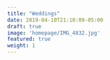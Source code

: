 ```yaml
---
title: "Weddings"
date: 2019-04-10T21:10:09-05:00
draft: true
image: 'homepage/IMG_4832.jpg'
featured: true
weight: 1
---
```


